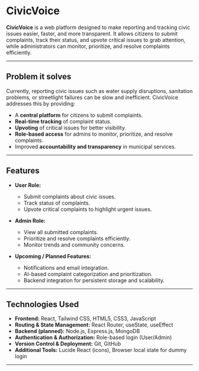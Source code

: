 # CivicVoice

**CivicVoice** is a web platform designed to make reporting and tracking civic issues easier, faster, and more transparent. It allows citizens to submit complaints, track their status, and upvote critical issues to grab attention, while administrators can monitor, prioritize, and resolve complaints efficiently.

---

## **Problem it solves**

Currently, reporting civic issues such as water supply disruptions, sanitation problems, or streetlight failures can be slow and inefficient. CivicVoice addresses this by providing:

- A **central platform** for citizens to submit complaints.
- **Real-time tracking** of complaint status.
- **Upvoting** of critical issues for better visibility.
- **Role-based access** for admins to monitor, prioritize, and resolve complaints.
- Improved **accountability and transparency** in municipal services.

---

## **Features**

- **User Role:**  
  - Submit complaints about civic issues.  
  - Track status of complaints.  
  - Upvote critical complaints to highlight urgent issues.

- **Admin Role:**  
  - View all submitted complaints.  
  - Prioritize and resolve complaints efficiently.  
  - Monitor trends and community concerns.

- **Upcoming / Planned Features:**  
  - Notifications and email integration.  
  - AI-based complaint categorization and prioritization.  
  - Backend integration for persistent storage and scalability.

---

## **Technologies Used**

- **Frontend:** React, Tailwind CSS, HTML5, CSS3, JavaScript  
- **Routing & State Management:** React Router, useState, useEffect  
- **Backend (planned):** Node.js, Express.js, MongoDB  
- **Authentication & Authorization:** Role-based login (User/Admin)  
- **Version Control & Deployment:** Git, GitHub  
- **Additional Tools:** Lucide React (icons), Browser local state for dummy login  

---

